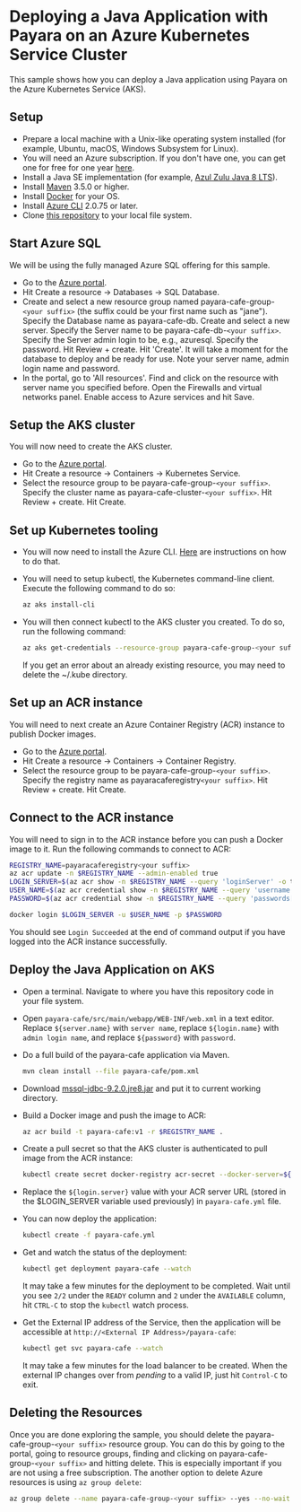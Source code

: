 # Deploying a Java Application with Payara on an Azure Kubernetes Service Cluster

This sample shows how you can deploy a Java application using Payara on the Azure Kubernetes Service (AKS).

## Setup

* Prepare a local machine with a Unix-like operating system installed (for example, Ubuntu, macOS, Windows Subsystem for Linux).
* You will need an Azure subscription. If you don't have one, you can get one for free for one year [here](https://azure.microsoft.com/free).
* Install a Java SE implementation (for example, [Azul Zulu Java 8 LTS](https://www.azul.com/downloads/zulu-community/?version=java-8-lts&package=jdk)).
* Install [Maven](https://maven.apache.org/download.cgi) 3.5.0 or higher.
* Install [Docker](https://docs.docker.com/get-docker/) for your OS.
* Install [Azure CLI](https://docs.microsoft.com/cli/azure/install-azure-cli?view=azure-cli-latest&preserve-view=true) 2.0.75 or later.
* Clone [this repository](https://github.com/Azure-Samples/payara-on-aks) to your local file system.

## Start Azure SQL

We will be using the fully managed Azure SQL offering for this sample.

* Go to the [Azure portal](http://portal.azure.com).
* Hit Create a resource -> Databases -> SQL Database.
* Create and select a new resource group named payara-cafe-group-`<your suffix>` (the suffix could be your first name such as "jane"). Specify the Database name as payara-cafe-db. Create and select a new server. Specify the Server name to be payara-cafe-db-`<your suffix>`. Specify the Server admin login to be, e.g., azuresql. Specify the password. Hit Review + create. Hit 'Create'. It will take a moment for the database to deploy and be ready for use. Note your server name, admin login name and password.
* In the portal, go to 'All resources'. Find and click on the resource with server name you specified before. Open the Firewalls and virtual networks panel. Enable access to Azure services and hit Save.

## Setup the AKS cluster

You will now need to create the AKS cluster.

* Go to the [Azure portal](http://portal.azure.com). 
* Hit Create a resource -> Containers -> Kubernetes Service.
* Select the resource group to be payara-cafe-group-`<your suffix>`. Specify the cluster name as payara-cafe-cluster-`<your suffix>`. Hit Review + create. Hit Create.

## Set up Kubernetes tooling

* You will now need to install the Azure CLI. [Here](https://docs.microsoft.com/cli/azure/install-azure-cli?view=azure-cli-latest) are instructions on how to do that.
* You will need to setup kubectl, the Kubernetes command-line client. Execute the following command to do so:

  ```bash
  az aks install-cli
  ```
* You will then connect kubectl to the AKS cluster you created. To do so, run the following command:

  ```bash
  az aks get-credentials --resource-group payara-cafe-group-<your suffix> --name payara-cafe-cluster-<your suffix>
  ```

  If you get an error about an already existing resource, you may need to delete the ~/.kube directory.

## Set up an ACR instance

You will need to next create an Azure Container Registry (ACR) instance to publish Docker images.

* Go to the [Azure portal](http://portal.azure.com). 
* Hit Create a resource -> Containers -> Container Registry. 
* Select the resource group to be payara-cafe-group-`<your suffix>`. Specify the registry name as payaracaferegistry`<your suffix>`. Hit Review + create. Hit Create.

## Connect to the ACR instance

You will need to sign in to the ACR instance before you can push a Docker image to it. Run the following commands to connect to ACR:

```bash
REGISTRY_NAME=payaracaferegistry<your suffix>
az acr update -n $REGISTRY_NAME --admin-enabled true
LOGIN_SERVER=$(az acr show -n $REGISTRY_NAME --query 'loginServer' -o tsv)
USER_NAME=$(az acr credential show -n $REGISTRY_NAME --query 'username' -o tsv)
PASSWORD=$(az acr credential show -n $REGISTRY_NAME --query 'passwords[0].value' -o tsv)

docker login $LOGIN_SERVER -u $USER_NAME -p $PASSWORD
```

You should see `Login Succeeded` at the end of command output if you have logged into the ACR instance successfully.

## Deploy the Java Application on AKS

* Open a terminal. Navigate to where you have this repository code in your file system.
* Open `payara-cafe/src/main/webapp/WEB-INF/web.xml` in a text editor. Replace `${server.name}` with `server name`, replace  `${login.name}` with `admin login name`, and replace `${password}` with `password`.
* Do a full build of the payara-cafe application via Maven.

  ```bash
  mvn clean install --file payara-cafe/pom.xml
  ```

* Download [mssql-jdbc-9.2.0.jre8.jar](https://repo1.maven.org/maven2/com/microsoft/sqlserver/mssql-jdbc/9.2.0.jre8/mssql-jdbc-9.2.0.jre8.jar) and put it to current working directory.
* Build a Docker image and push the image to ACR:

  ```bash
  az acr build -t payara-cafe:v1 -r $REGISTRY_NAME .  
  ```

* Create a pull secret so that the AKS cluster is authenticated to pull image from the ACR instance:

  ```bash
  kubectl create secret docker-registry acr-secret --docker-server=${LOGIN_SERVER} --docker-username=${USER_NAME} --docker-password=${PASSWORD}
  ```

* Replace the `${login.server}` value with your ACR server URL (stored in the $LOGIN_SERVER variable used previously) in `payara-cafe.yml` file.
* You can now deploy the application:

  ```bash
  kubectl create -f payara-cafe.yml
  ```

* Get and watch the status of the deployment:

  ```bash
  kubectl get deployment payara-cafe --watch
  ```

  It may take a few minutes for the deployment to be completed. Wait until you see `2/2` under the `READY` column and `2` under the `AVAILABLE` column, hit `CTRL-C` to stop the `kubectl` watch process.
* Get the External IP address of the Service, then the application will be accessible at `http://<External IP Address>/payara-cafe`:

  ```bash
  kubectl get svc payara-cafe --watch
  ```

  It may take a few minutes for the load balancer to be created. When the external IP changes over from *pending* to a valid IP, just hit `Control-C` to exit.

## Deleting the Resources

Once you are done exploring the sample, you should delete the payara-cafe-group-`<your suffix>` resource group. You can do this by going to the portal, going to resource groups, finding and clicking on payara-cafe-group-`<your suffix>` and hitting delete. This is especially important if you are not using a free subscription. The another option to delete Azure resources is using `az group delete`:

```bash
az group delete --name payara-cafe-group-<your suffix> --yes --no-wait
```
